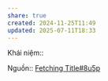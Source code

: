 ```yaml
---
share: true
created: 2024-11-25T11:49
updated: 2025-07-11T18:33
---
```

Khái niệm:: 

Nguồn:: [Fetching Title#8u5p](https://www.reddit.com/r/java/comments/1aturmb/comment/kqzywz9/)